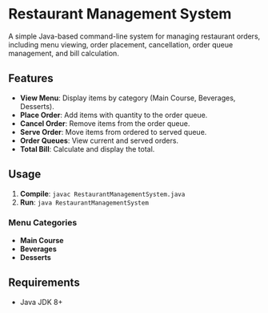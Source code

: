 # Restaurant Management System

A simple Java-based command-line system for managing restaurant orders, including menu viewing, order placement, cancellation, order queue management, and bill calculation.

## Features

- **View Menu**: Display items by category (Main Course, Beverages, Desserts).
- **Place Order**: Add items with quantity to the order queue.
- **Cancel Order**: Remove items from the order queue.
- **Serve Order**: Move items from ordered to served queue.
- **Order Queues**: View current and served orders.
- **Total Bill**: Calculate and display the total.

## Usage

1. **Compile**: `javac RestaurantManagementSystem.java`
2. **Run**: `java RestaurantManagementSystem`

### Menu Categories

- **Main Course**
- **Beverages**
- **Desserts**

## Requirements

- Java JDK 8+

